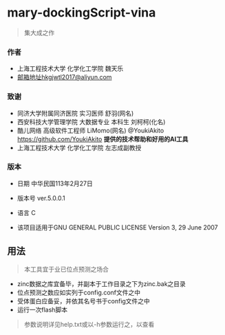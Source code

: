 # mary-dockingScript-vina
> 集大成之作

### 作者
- 上海工程技术大学 化学化工学院 魏天乐
- 邮箱地址hkgjwtl2017@aliyun.com

### 致谢
- 同济大学附属同济医院 实习医师 舒羽(网名)
- 西安科技大学管理学院 大数据专业 本科生 刘柯柯(化名)
- 酷儿网络 高级软件工程师 LiMomo(网名) @YoukiAkito https://github.com/YoukiAkito **提供的技术帮助和好用的AI工具**
- 上海工程技术大学 化学化工学院 左志成副教授

### 版本
- 日期 中华民国113年2月27日
- 版本号 ver.5.0.0.1
- 语言 C

- 该项目适用于GNU GENERAL PUBLIC LICENSE Version 3, 29 June 2007

## 用法
> 本工具宜于业已位点预测之场合
- zinc数据之库宜备毕，并副本于工作目录之下为zinc.bak之目录
- 位点预测之数应如实列于config.conf文件之中
- 受体蛋白应备妥，并依其名号书于config文件之中
- 运行一次flash脚本

> 参数说明详见help.txt或以-h参数运行之，以查看

